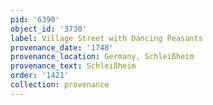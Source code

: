 ```yaml
---
pid: '6390'
object_id: '3730'
label: Village Street with Dancing Peasants
provenance_date: '1748'
provenance_location: Germany, Schleißheim
provenance_text: Schleißheim
order: '1421'
collection: provenance
---
```

